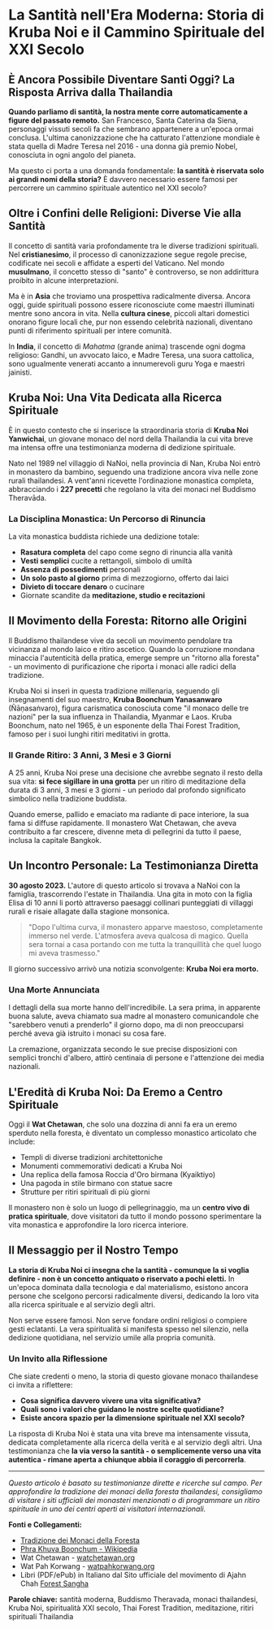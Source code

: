 # La Santità nell'Era Moderna: Storia di Kruba Noi e il Cammino Spirituale del XXI Secolo

## È Ancora Possibile Diventare Santi Oggi? La Risposta Arriva dalla Thailandia

**Quando parliamo di santità, la nostra mente corre automaticamente a figure del passato remoto.** San Francesco, Santa Caterina da Siena, personaggi vissuti secoli fa che sembrano appartenere a un'epoca ormai conclusa. L'ultima canonizzazione che ha catturato l'attenzione mondiale è stata quella di Madre Teresa nel 2016 - una donna già premio Nobel, conosciuta in ogni angolo del pianeta.

Ma questo ci porta a una domanda fondamentale: **la santità è riservata solo ai grandi nomi della storia?** È davvero necessario essere famosi per percorrere un cammino spirituale autentico nel XXI secolo?

## Oltre i Confini delle Religioni: Diverse Vie alla Santità

Il concetto di santità varia profondamente tra le diverse tradizioni spirituali. Nel **cristianesimo**, il processo di canonizzazione segue regole precise, codificate nei secoli e affidate a esperti del Vaticano. Nel mondo **musulmano**, il concetto stesso di "santo" è controverso, se non addirittura proibito in alcune interpretazioni.

Ma è in **Asia** che troviamo una prospettiva radicalmente diversa. Ancora oggi, guide spirituali possono essere riconosciute come maestri illuminati mentre sono ancora in vita. Nella **cultura cinese**, piccoli altari domestici onorano figure locali che, pur non essendo celebrità nazionali, diventano punti di riferimento spirituali per intere comunità.

In **India**, il concetto di *Mahatma* (grande anima) trascende ogni dogma religioso: Gandhi, un avvocato laico, e Madre Teresa, una suora cattolica, sono ugualmente venerati accanto a innumerevoli guru Yoga e maestri jainisti.

## Kruba Noi: Una Vita Dedicata alla Ricerca Spirituale

È in questo contesto che si inserisce la straordinaria storia di **Kruba Noi Yanwichai**, un giovane monaco del nord della Thailandia la cui vita breve ma intensa offre una testimonianza moderna di dedizione spirituale.

Nato nel 1989 nel villaggio di NaNoi, nella provincia di Nan, Kruba Noi entrò in monastero da bambino, seguendo una tradizione ancora viva nelle zone rurali thailandesi. A vent'anni ricevette l'ordinazione monastica completa, abbracciando i **227 precetti** che regolano la vita dei monaci nel Buddismo Theravāda.

### La Disciplina Monastica: Un Percorso di Rinuncia

La vita monastica buddista richiede una dedizione totale:
- **Rasatura completa** del capo come segno di rinuncia alla vanità
- **Vesti semplici** cucite a rettangoli, simbolo di umiltà
- **Assenza di possedimenti** personali
- **Un solo pasto al giorno** prima di mezzogiorno, offerto dai laici
- **Divieto di toccare denaro** o cucinare
- Giornate scandite da **meditazione, studio e recitazioni**

## Il Movimento della Foresta: Ritorno alle Origini

Il Buddismo thailandese vive da secoli un movimento pendolare tra vicinanza al mondo laico e ritiro ascetico. Quando la corruzione mondana minaccia l'autenticità della pratica, emerge sempre un "ritorno alla foresta" - un movimento di purificazione che riporta i monaci alle radici della tradizione.

Kruba Noi si inserì in questa tradizione millenaria, seguendo gli insegnamenti del suo maestro, **Kruba Boonchum Yanasanwaro** (Ñāṇasaṅvaro), figura carismatica conosciuta come "il monaco delle tre nazioni" per la sua influenza in Thailandia, Myanmar e Laos. Kruba Boonchum, nato nel 1965, è un esponente della Thai Forest Tradition, famoso per i suoi lunghi ritiri meditativi in grotta.

### Il Grande Ritiro: 3 Anni, 3 Mesi e 3 Giorni

A 25 anni, Kruba Noi prese una decisione che avrebbe segnato il resto della sua vita: **si fece sigillare in una grotta** per un ritiro di meditazione della durata di 3 anni, 3 mesi e 3 giorni - un periodo dal profondo significato simbolico nella tradizione buddista.

Quando emerse, pallido e emaciato ma radiante di pace interiore, la sua fama si diffuse rapidamente. Il monastero Wat Chetawan, che aveva contribuito a far crescere, divenne meta di pellegrini da tutto il paese, inclusa la capitale Bangkok.

## Un Incontro Personale: La Testimonianza Diretta

**30 agosto 2023.** L'autore di questo articolo si trovava a NaNoi con la famiglia, trascorrendo l'estate in Thailandia. Una gita in moto con la figlia Elisa di 10 anni li portò attraverso paesaggi collinari punteggiati di villaggi rurali e risaie allagate dalla stagione monsonica.

> "Dopo l'ultima curva, il monastero apparve maestoso, completamente immerso nel verde. L'atmosfera aveva qualcosa di magico. Quella sera tornai a casa portando con me tutta la tranquillità che quel luogo mi aveva trasmesso."

Il giorno successivo arrivò una notizia sconvolgente: **Kruba Noi era morto.**

### Una Morte Annunciata

I dettagli della sua morte hanno dell'incredibile. La sera prima, in apparente buona salute, aveva chiamato sua madre al monastero comunicandole che "sarebbero venuti a prenderlo" il giorno dopo, ma di non preoccuparsi perché aveva già istruito i monaci su cosa fare.

La cremazione, organizzata secondo le sue precise disposizioni con semplici tronchi d'albero, attirò centinaia di persone e l'attenzione dei media nazionali.

## L'Eredità di Kruba Noi: Da Eremo a Centro Spirituale

Oggi il **Wat Chetawan**, che solo una dozzina di anni fa era un eremo sperduto nella foresta, è diventato un complesso monastico articolato che include:
- Templi di diverse tradizioni architettoniche
- Monumenti commemorativi dedicati a Kruba Noi
- Una replica della famosa Roccia d'Oro birmana (Kyaiktiyo)
- Una pagoda in stile birmano con statue sacre
- Strutture per ritiri spirituali di più giorni

Il monastero non è solo un luogo di pellegrinaggio, ma un **centro vivo di pratica spirituale**, dove visitatori da tutto il mondo possono sperimentare la vita monastica e approfondire la loro ricerca interiore.

## Il Messaggio per il Nostro Tempo

**La storia di Kruba Noi ci insegna che la santità - comunque la si voglia definire - non è un concetto antiquato o riservato a pochi eletti.** In un'epoca dominata dalla tecnologia e dal materialismo, esistono ancora persone che scelgono percorsi radicalmente diversi, dedicando la loro vita alla ricerca spirituale e al servizio degli altri.

Non serve essere famosi. Non serve fondare ordini religiosi o compiere gesti eclatanti. La vera spiritualità si manifesta spesso nel silenzio, nella dedizione quotidiana, nel servizio umile alla propria comunità.

### Un Invito alla Riflessione

Che siate credenti o meno, la storia di questo giovane monaco thailandese ci invita a riflettere:
- **Cosa significa davvero vivere una vita significativa?**
- **Quali sono i valori che guidano le nostre scelte quotidiane?**
- **Esiste ancora spazio per la dimensione spirituale nel XXI secolo?**

La risposta di Kruba Noi è stata una vita breve ma intensamente vissuta, dedicata completamente alla ricerca della verità e al servizio degli altri. Una testimonianza che **la via verso la santità - o semplicemente verso una vita autentica - rimane aperta a chiunque abbia il coraggio di percorrerla**.

---

*Questo articolo è basato su testimonianze dirette e ricerche sul campo. Per approfondire la tradizione dei monaci della foresta thailandesi, consigliamo di visitare i siti ufficiali dei monasteri menzionati o di programmare un ritiro spirituale in uno dei centri aperti ai visitatori internazionali.*

**Fonti e Collegamenti:**
- [Tradizione dei Monaci della Foresta](https://it.wikipedia.org/wiki/Monaci_della_foresta)
- [Phra Khuva Boonchum - Wikipedia](https://en.wikipedia.org/wiki/Phra_Khuva_Boonchum)
- Wat Chetawan - [watchetawan.org](https://watchetawan.org/)
- Wat Pah Korwang - [watpahkorwang.org](https://watpahkorwang.org/)
- Libri (PDF/ePub) in Italiano dal Sito ufficiale del movimento di Ajahn Chah [Forest Sangha](https://www.forestsangha.org/)

**Parole chiave:** santità moderna, Buddismo Theravada, monaci thailandesi, Kruba Noi, spiritualità XXI secolo, Thai Forest Tradition, meditazione, ritiri spirituali Thailandia


